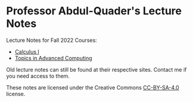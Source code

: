 # Professor Abdul-Quader's Lecture Notes

Lecture Notes for Fall 2022 Courses:

* [Calculus I](calc-1-f22)
* [Topics in Advanced Computing](topics-cs)

Old lecture notes can still be found at their respective sites. Contact me if you need access to them.

These notes are licensed under the Creative Commons [CC-BY-SA-4.0](https://creativecommons.org/licenses/by-sa/4.0/legalcode) license.
